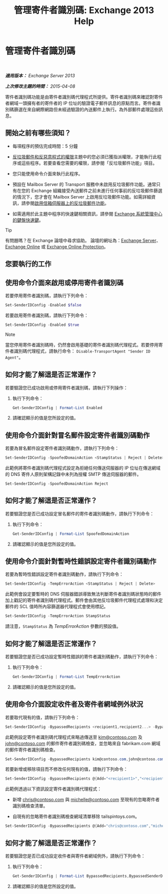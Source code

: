 ﻿---
title: '管理寄件者識別碼: Exchange 2013 Help'
TOCTitle: 管理寄件者識別碼
ms:assetid: 2e7b646a-8a66-4be7-a7c1-0bd43bb79a5b
ms:mtpsurl: https://technet.microsoft.com/zh-tw/library/Aa997136(v=EXCHG.150)
ms:contentKeyID: 50472910
ms.date: 05/21/2018
mtps_version: v=EXCHG.150
ms.translationtype: MT
---

# 管理寄件者識別碼

 

_**適用版本：** Exchange Server 2013_

_**上次修改主題的時間：** 2015-04-08_

寄件者識別碼功能是由寄件者識別碼代理程式所提供。寄件者識別碼來確認對寄件者網域一頭擁有者的寄件者的 IP 位址的驗證電子郵件訊息的原點而言。寄件者識別碼篩選在來自網際網路但未經過驗證的內送郵件上執行。為外部郵件處理這些訊息。

## 開始之前有哪些須知？

  - 每項程序的預估完成時間：5 分鐘

  - [反垃圾郵件和反惡意程式的權限](anti-spam-and-anti-malware-permissions-exchange-2013-help.md)主題中的您必須已獲指派權限，才能執行此程序或這些程序。若要查看您需要的權限，請參閱「反垃圾郵件功能」項目。

  - 您只能使用命令介面來執行此程序。

  - 預設在 Mailbox Server 的 Transport 服務中未啟用反垃圾郵件功能。通常只有在您的 Exchange 組織接受內送郵件之前未進行任何事前的反垃圾郵件篩選的情況下，您才會在 Mailbox Server 上啟用反垃圾郵件功能。如需詳細資訊，請參閱[啟用信箱伺服器上的反垃圾郵件功能](enable-anti-spam-functionality-on-mailbox-servers-exchange-2013-help.md)。

  - 如需適用於此主題中程序的快速鍵相關資訊，請參閱 [Exchange 系統管理中心的鍵盤快速鍵](keyboard-shortcuts-in-the-exchange-admin-center-exchange-online-protection-help.md)。


> [!TIP]  
> 有問題嗎？在 Exchange 論壇中尋求協助。 論壇的網址為：<a href="https://go.microsoft.com/fwlink/p/?linkid=60612">Exchange Server</a>、 <a href="https://go.microsoft.com/fwlink/p/?linkid=267542">Exchange Online</a> 或 <a href="https://go.microsoft.com/fwlink/p/?linkid=285351">Exchange Online Protection</a>。




## 您要執行的工作

## 使用命令介面來啟用或停用寄件者識別碼

若要停用寄件者識別碼，請執行下列命令：

```powershell
Set-SenderIDConfig -Enabled $false
```

若要啟用寄件者識別碼，請執行下列命令：

```powershell
Set-SenderIDConfig -Enabled $true
```


> [!NOTE]  
> 當您停用寄件者識別碼時，仍然會啟用基礎的寄件者識別碼代理程式。若要停用寄件者識別碼代理程式，請執行命令： <code>Disable-TransportAgent &quot;Sender ID Agent&quot;</code>。




## 如何才能了解這是否正常運作？

若要驗證您已成功啟用或停用寄件者識別碼，請執行下列操作：

1.  執行下列命令：
    
    ```powershell
    Get-SenderIDConfig | Format-List Enabled
    ```

2.  請確認顯示的值是您所設定的值。

## 使用命令介面針對冒名郵件設定寄件者識別碼動作

若要為冒名郵件設定寄件者識別碼動作，請執行下列命令：

```powershell
Set-SenderIDConfig -SpoofedDomainAction <StampStatus | Reject | Delete>
```

此範例將寄件者識別碼代理程式設定為拒絕任何傳送伺服器的 IP 位址在傳送網域的 DNS 寄件人原則架構記錄中未列為授權 SMTP 傳送伺服器的郵件。

```powershell
Set-SenderIDConfig -SpoofedDomainAction Reject
```

## 如何才能了解這是否正常運作？

若要驗證您是否已成功設定冒名郵件的寄件者識別碼動作，請執行下列命令：

1.  執行下列命令：
    
    ```powershell
    Get-SenderIDConfig | Format-List SpoofedDomainAction
    ```

2.  請確認顯示的值是您所設定的值。

## 使用命令介面針對暫時性錯誤設定寄件者識別碼動作

若要為暫時性錯誤設定寄件者識別碼動作，請執行下列命令：

```powershell
Set-SenderIDConfig -TempErrorAction <StampStatus | Reject | Delete>
```

此範例會設定要暫時的 DNS 伺服器錯誤導致無法判斷寄件者識別碼狀態時的郵件加上戳記的寄件者識別碼代理程式。郵件會由其他反垃圾郵件代理程式處理和決定郵件的 SCL 值時所內容篩選器代理程式會使用標記。

```powershell
Set-SenderIDConfig -TempErrorAction StampStatus
```

請注意，`StampStatus` 為 *TempErrorAction* 參數的預設值。

## 如何才能了解這是否正常運作？

若要驗證您是否已成功設定暫時性錯誤的寄件者識別碼動作，請執行下列命令：

1.  執行下列命令：
    
    ```powershell
    Get-SenderIDConfig | Format-List TempErrorAction
    ```

2.  請確認顯示的值是您所設定的值。

## 使用命令介面設定收件者及寄件者網域例外狀況

若要取代現有的值，請執行下列命令：

```powershell
Set-SenderIDConfig -BypassedRecipients <recipient1,recipient2...> -BypassedSenderDomains <domain1,domain2...>
```

此範例設定寄件者識別碼代理程式來略過傳送至 kim@contoso.com 及 john@contoso.com 的郵件寄件者識別碼檢查，並忽略來自 fabrikam.com 網域的郵件寄件者識別碼檢查。

```powershell
Set-SenderIDConfig -BypassedRecipients kim@contoso.com,john@contoso.com -BypassedSenderDomains fabrikam.com
```

若要新增或移除項目而不修改任何現有的值，請執行下列命令：

```powershell
Set-SenderIDConfig -BypassedRecipients @{Add="<recipient1>","<recipient2>"...; Remove="<recipient1>","<recipient2>"...} -BypassedSenderDomains @{Add="<domain1>","<domain2>"...; Remove="<domain1>","<domain2>"...}
```

此範例透過以下資訊設定寄件者識別碼代理程式：

  - 新增 chris@contoso.com 與 michelle@contoso.com 至現有的忽略寄件者識別碼檢查清單。

  - 自現有的忽略寄件者識別碼檢查網域清單移除 tailspintoys.com。

<!-- end list -->

```powershell
Set-SenderIDConfig -BypassedRecipients @{Add="chris@contoso.com","michelle@contoso.com"} -BypassedSenderDomains @{Remove="tailspintoys.com"}
```

## 如何才能了解這是否正常運作？

若要驗證您是否已成功設定收件者與寄件者網域例外，請執行下列命令：

1.  執行下列命令：
    
    ```powershell
    Get-SenderIDConfig | Format-List BypassedRecipients,BypassedSenderDomains
    ```

2.  請確認顯示的值是您所設定的值。

